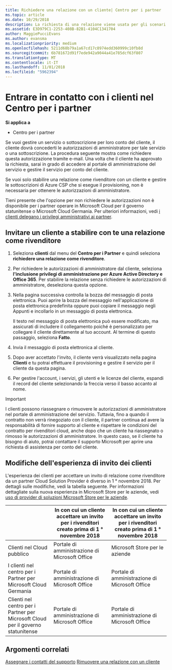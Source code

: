 ```yaml
---
title: Richiedere una relazione con un cliente| Centro per i partner
ms.topic: article
ms.date: 10/29/2018
description: La richiesta di una relazione viene usata per gli scenari multipartner e multicanale. È anche utile se un cliente rimuove i tuoi privilegi di amministratore delegato e devi ripristinarli per effettuare il provisioning o fornire supporto.
ms.assetid: E3D979C1-2253-408B-82B1-4104C1341704
author: MaggiePucciEvans
ms.author: evansma
ms.localizationpriority: medium
ms.openlocfilehash: 5211d68b79a1a67cd17c8974edd360999c10fb8d
ms.sourcegitcommit: 6b781672d91f7ede942a9044a41e785dcf63f807
ms.translationtype: MT
ms.contentlocale: it-IT
ms.lasthandoff: 11/01/2018
ms.locfileid: "5962394"
---
```

# <a name="connect-with-customers-in-partner-center"></a>Entrare in contatto con i clienti nel Centro per i partner

**Si applica a**

-  Centro per i partner

Se vuoi gestire un servizio o sottoscrizione per loro conto del cliente, il cliente dovrà concederti le autorizzazioni di amministratore per tale servizio o una sottoscrizione. La procedura seguente mostra come richiedere questa autorizzazione tramite e-mail. Una volta che il cliente ha approvato la richiesta, sarai in grado di accedere al portale di amministrazione del servizio e gestire il servizio per conto del cliente. 

Se vuoi solo stabilire una relazione come rivenditore con un cliente e gestire le sottoscrizioni di Azure CSP che si esegue il provisioning, non è necessaria per ottenere le autorizzazioni di amministratore.

Tieni presente che l'opzione per non richiedere le autorizzazioni non è disponibile per i partner operare in Microsoft Cloud per il governo statunitense o Microsoft Cloud Germania. Per ulteriori informazioni, vedi [i clienti delegano i privilegi amministrativi ai partner](https://docs.microsoft.com/en-us/partner-center/customers_revoke_admin_privileges).


## <a name="invite-a-customer-to-establish-a-reseller-relationship-with-you"></a>Invitare un cliente a stabilire con te una relazione come rivenditore

1.  Seleziona **clienti** dal menu del **Centro per i Partner** e quindi seleziona **richiedere una relazione come rivenditore**.

2.  Per richiedere le autorizzazioni di amministratore dal cliente, seleziona **l'inclusione privilegi di amministrazione per Azure Active Directory e Office 365**. Per stabilire la relazione senza richiedere le autorizzazioni di amministratore, deseleziona questa opzione. 

3.  Nella pagina successiva controlla la bozza del messaggio di posta elettronica. Puoi aprire la bozza del messaggio nell'applicazione di posta elettronica predefinita oppure puoi copiare il messaggio negli Appunti e incollarlo in un messaggio di posta elettronica. 

    Il testo nel messaggio di posta elettronica può essere modificato, ma assicurati di includere il collegamento poiché è personalizzato per collegare il cliente direttamente al tuo account. Al termine di questo passaggio, seleziona **Fatto**.

3.  Invia il messaggio di posta elettronica al cliente.

5.  Dopo aver accettato l'invito, il cliente verrà visualizzato nella pagina **Clienti** e tu potrai effettuare il provisioning e gestire il servizio per il cliente da questa pagina.

 
6.  Per gestire l'account, i servizi, gli utenti e le licenze del cliente, espandi il record del cliente selezionando la freccia verso il basso accanto al nome.


> [!IMPORTANT]  
> I clienti possono riassegnare o rimuovere le autorizzazioni di amministratore nel portale di amministrazione del servizio. Tuttavia, fino a quando il contratto non verrà rinegoziato con il cliente, il partner continua ad avere la responsabilità di fornire supporto al cliente e rispettare le condizioni del contratto per rivenditori cloud, anche dopo che un cliente ha riassegnato o rimosso le autorizzazioni di amministratore. In questo caso, se il cliente ha bisogno di aiuto, potrai contattare il supporto Microsoft per aprire una richiesta di assistenza per conto del cliente.

## <a name="changes-to-the-customer-invitation-experience"></a>Modifiche dell'esperienza di invito dei clienti
L'esperienza dei clienti per accettare un invito di relazione come rivenditore da un partner Cloud Solution Provider è diverso in 1 ° novembre 2018. Per dettagli sulle modifiche, vedi la tabella seguente. Per informazioni dettagliate sulla nuova esperienza in Microsoft Store per le aziende, vedi [uso di provider di soluzioni Microsoft Store per le aziende](https://docs.microsoft.com/en-us/microsoft-store/work-with-partner-microsoft-store-business).

|  | In con cui un cliente accettare un invito per i rivenditori creato prima di 1 ° novembre 2018 | In con cui un cliente accettare un invito per i rivenditori creato prima di 1 ° novembre 2018 |
|---------|---------|---------
| Clienti nel Cloud pubblico | Portale di amministrazione di Microsoft Office | Microsoft Store per le aziende |
| I clienti nel centro per i Partner per Microsoft Cloud Germania | Portale di amministrazione di Microsoft Office | Portale di amministrazione di Microsoft Office |
| Clienti nel centro per i Partner per Microsoft Cloud per il governo statunitense | Portale di amministrazione di Microsoft Office | Portale di amministrazione di Microsoft Office |


## <a name="related-topics"></a>Argomenti correlati

[Assegnare i contatti del supporto](assign-support-contacts.md)
[Rimuovere una relazione con un cliente](remove-a-relationship.md)